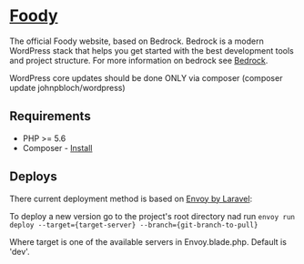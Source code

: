 # [Foody](https://foody.co.il)

The official Foody website, based on Bedrock.
Bedrock is a modern WordPress stack that helps you get started with the best development tools and project structure.
For more information on bedrock see [Bedrock](https://roots.io/bedrock/).

WordPress core updates should be done ONLY via composer (composer update johnpbloch/wordpress)

## Requirements

* PHP >= 5.6
* Composer - [Install](https://getcomposer.org/doc/00-intro.md#installation-linux-unix-osx)

## Deploys

There current deployment method is based on [Envoy by Laravel](https://laravel.com/docs/5.6/envoy):

To deploy a new version go to the project's root directory nad run
``envoy run deploy --target={target-server} --branch={git-branch-to-pull}``

Where target is one of the available servers in Envoy.blade.php.
Default is 'dev'.
